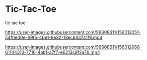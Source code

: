 # Tic-Tac-Toe
tic tac toe


https://user-images.githubusercontent.com/96608611/156012051-54f0e40e-69f5-46e1-9e32-18ecb03741f9.mp4



https://user-images.githubusercontent.com/96608611/156012068-61144310-7716-4ab1-a7f7-e6213c9f2a7b.mp4

